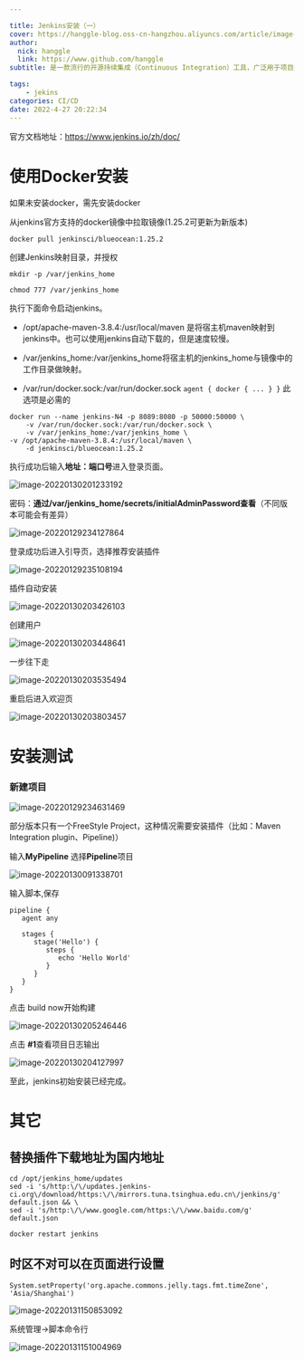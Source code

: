 ```yaml
---

title: Jenkins安装（一）
cover: https://hanggle-blog.oss-cn-hangzhou.aliyuncs.com/article/image-20220127202146719.png
author: 
  nick: hanggle
  link: https://www.github.com/hanggle
subtitle: 是一款流行的开源持续集成（Continuous Integration）工具，广泛用于项目开发，具有自动化构建、测试和部署等功能。Jenkins 提供了数百个插件来支持构建、部署和自动化任何项目。

tags: 
    - jekins
categories: CI/CD
date: 2022-4-27 20:22:34
---
```




官方文档地址：https://www.jenkins.io/zh/doc/

# 使用Docker安装

如果未安装docker，需先安装docker

从jenkins官方支持的docker镜像中拉取镜像(1.25.2可更新为新版本)

```
docker pull jenkinsci/blueocean:1.25.2
```



创建Jenkins映射目录，并授权

```
mkdir -p /var/jenkins_home 

chmod 777 /var/jenkins_home
```

执行下面命令启动jenkins。

* /opt/apache-maven-3.8.4:/usr/local/maven 是将宿主机maven映射到jenkins中。也可以使用jenkins自动下载的，但是速度较慢。

* /var/jenkins_home:/var/jenkins_home将宿主机的jenkins_home与镜像中的工作目录做映射。

* /var/run/docker.sock:/var/run/docker.sock `agent { docker { ... } }` 此选项是必需的

```shell
docker run --name jenkins-N4 -p 8089:8080 -p 50000:50000 \
    -v /var/run/docker.sock:/var/run/docker.sock \
    -v /var/jenkins_home:/var/jenkins_home \
-v /opt/apache-maven-3.8.4:/usr/local/maven \
    -d jenkinsci/blueocean:1.25.2 
```

执行成功后输入**地址：端口号**进入登录页面。

![image-20220130201233192](https://hanggle-blog.oss-cn-hangzhou.aliyuncs.com/article/image-20220130201233192.png)

密码：**通过/var/jenkins_home/secrets/initialAdminPassword查看**（不同版本可能会有差异）

![image-20220129234127864](https://hanggle-blog.oss-cn-hangzhou.aliyuncs.com/article/image-20220129234127864.png)

登录成功后进入引导页，选择推荐安装插件

![image-20220129235108194](https://hanggle-blog.oss-cn-hangzhou.aliyuncs.com/article/image-20220129235108194.png)

插件自动安装

![image-20220130203426103](https://hanggle-blog.oss-cn-hangzhou.aliyuncs.com/article/image-20220130203426103.png)

创建用户

![image-20220130203448641](https://hanggle-blog.oss-cn-hangzhou.aliyuncs.com/article/image-20220130203448641.png)

一步往下走

![image-20220130203535494](https://hanggle-blog.oss-cn-hangzhou.aliyuncs.com/article/image-20220130203535494.png)

重启后进入欢迎页

![image-20220130203803457](https://hanggle-blog.oss-cn-hangzhou.aliyuncs.com/article/image-20220130203803457.png)







# 安装测试

### 新建项目

![image-20220129234631469](https://hanggle-blog.oss-cn-hangzhou.aliyuncs.com/article/image-20220129234631469.png)



部分版本只有一个FreeStyle Project，这种情况需要安装插件（比如：Maven Integration plugin、Pipeline)）

输入**MyPipeline**    选择**Pipeline**项目

![image-20220130091338701](https://hanggle-blog.oss-cn-hangzhou.aliyuncs.com/article/image-20220130091338701.png)

输入脚本,保存

```
pipeline {
   agent any

   stages {
      stage('Hello') {
         steps {
            echo 'Hello World'
         }
      }
   }
}
```

点击 build now开始构建

![image-20220130205246446](https://hanggle-blog.oss-cn-hangzhou.aliyuncs.com/article/image-20220130205246446.png)

点击 **#1**查看项目日志输出

![image-20220130204127997](https://hanggle-blog.oss-cn-hangzhou.aliyuncs.com/article/image-20220130204127997.png)



至此，jenkins初始安装已经完成。



# 其它

## 替换插件下载地址为国内地址

```
cd /opt/jenkins_home/updates
sed -i 's/http:\/\/updates.jenkins-ci.org\/download/https:\/\/mirrors.tuna.tsinghua.edu.cn\/jenkins/g' default.json && \
sed -i 's/http:\/\/www.google.com/https:\/\/www.baidu.com/g' default.json

docker restart jenkins
```



## 时区不对可以在页面进行设置

```
System.setProperty('org.apache.commons.jelly.tags.fmt.timeZone', 'Asia/Shanghai')
```

![image-20220131150853092](https://hanggle-blog.oss-cn-hangzhou.aliyuncs.com/article/image-20220131150853092.png)

系统管理->脚本命令行

![image-20220131151004969](https://hanggle-blog.oss-cn-hangzhou.aliyuncs.com/article/image-20220131151004969.png)

